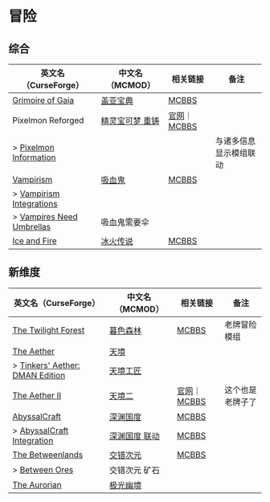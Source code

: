 # 冒险

## 综合

| 英文名（CurseForge）                                                                              | 中文名（MCMOD）                                         | 相关链接                                                                            | 备注                   |
| ------------------------------------------------------------------------------------------------- | ------------------------------------------------------- | ----------------------------------------------------------------------------------- | ---------------------- |
| [Grimoire of Gaia](https://www.curseforge.com/minecraft/mc-mods/grimoire-of-gaia)                 | [盖亚宝典](https://www.mcmod.cn/class/399.html)         | [MCBBS](https://www.mcbbs.net/thread-679274-1-1.html)                               |                        |
| Pixelmon Reforged                                                                                 | [精灵宝可梦 重铸](https://www.mcmod.cn/class/1190.html) | [官网](https://reforged.gg/)｜[MCBBS](https://www.mcbbs.net/thread-291020-1-1.html) |                        |
| > [Pixelmon Information](https://www.curseforge.com/minecraft/mc-mods/pixelmon-information)       |                                                         |                                                                                     | 与诸多信息显示模组联动 |
| [Vampirism](https://www.curseforge.com/minecraft/mc-mods/vampirism-become-a-vampire)              | [吸血鬼](https://www.mcmod.cn/class/930.html)           | [MCBBS](https://www.mcbbs.net/thread-771842-1-1.html)                               |                        |
| > [Vampirism Integrations](https://www.curseforge.com/minecraft/mc-mods/vampirism-integrations)   |                                                         |                                                                                     |                        |
| > [Vampires Need Umbrellas](https://www.curseforge.com/minecraft/mc-mods/vampires-need-umbrellas) | 吸血鬼需要伞                                            |                                                                                     |                        |
| [Ice and Fire](https://www.curseforge.com/minecraft/mc-mods/ice-and-fire-dragons)                 | [冰火传说](https://www.mcmod.cn/class/770.html)         | [MCBBS](https://www.mcbbs.net/thread-847008-1-1.html)                               |                        |

## 新维度

| 英文名（CurseForge）                                                                                        | 中文名（MCMOD）                                       | 相关链接                                                                                | 备注             |
| ----------------------------------------------------------------------------------------------------------- | ----------------------------------------------------- | --------------------------------------------------------------------------------------- | ---------------- |
| [The Twilight Forest](https://www.curseforge.com/minecraft/mc-mods/the-twilight-forest)                     | [暮色森林](https://www.mcmod.cn/class/61.html)        | [MCBBS](https://www.mcbbs.net/thread-733312-1-1.html)                                   | 老牌冒险模组     |
| [The Aether](https://www.curseforge.com/minecraft/mc-mods/the-aether)                                       | [天境](https://www.mcmod.cn/class/94.html)            |                                                                                         |                  |
| > [Tinkers' Aether: DMAN Edition](https://www.curseforge.com/minecraft/mc-mods/tinkers-aether-dman-edition) | [天境工匠](https://www.mcmod.cn/class/2160.html)      |                                                                                         |                  |
| [The Aether II](https://www.curseforge.com/minecraft/mc-mods/the-aether-ii)                                 | [天境二](https://www.mcmod.cn/class/1137.html)        | [官网](https://gildedgames.com/)｜[MCBBS](https://www.mcbbs.net/thread-797818-1-1.html) | 这个也是老牌子了 |
| [AbyssalCraft](https://www.curseforge.com/minecraft/mc-mods/abyssalcraft)                                   | [深渊国度](https://www.mcmod.cn/class/508.html)       | [MCBBS](https://www.mcbbs.net/thread-664279-1-1.html)                                   |                  |
| > [AbyssalCraft Integration](https://www.curseforge.com/minecraft/mc-mods/abyssalcraft-integration)         | [深渊国度 联动](https://www.mcmod.cn/class/1372.html) | [MCBBS](https://www.mcbbs.net/thread-672323-1-1.html)                                   |                  |
| [The Betweenlands](https://www.curseforge.com/minecraft/mc-mods/angry-pixel-the-betweenlands-mod)           | [交错次元](https://www.mcmod.cn/class/499.html)       | [MCBBS](https://www.mcbbs.net/thread-804242-1-1.html)                                   |                  |
| > [Between Ores](https://www.curseforge.com/minecraft/mc-mods/between-ores)                                 | 交错次元 矿石                                         |                                                                                         |                  |
| [The Aurorian](https://www.curseforge.com/minecraft/mc-mods/the-aurorian)                                   | [极光幽境](https://www.mcmod.cn/class/2383.html)      |                                                                                         |                  |
